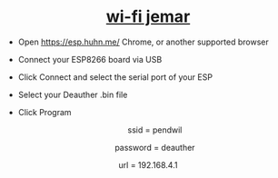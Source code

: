 
<h1 align="center"><u>wi-fi jemar</u></h1>


- Open <u>https://esp.huhn.me/</u> Chrome, or another supported browser
- Connect your ESP8266 board via USB
- Click Connect and select the serial port of your ESP
- Select your Deauther .bin file
- Click Program

  <p align="center">ssid = pendwil</p>
  <p align="center">password = deauther</p>
 <p align="center"> url = 192.168.4.1</p>
